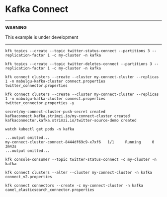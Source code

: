 # Kafka Connect

---
**WARNING**

This example is under development

---

<!---

Strimzi Operator and a cluster called `my-cluster` should be ready to use.

Prereqs: a namespace named `kafka` and a kafka cluster called `my-cluster`

elasticsearch installed in the namespace

create a repo called `demo-connect-cluster` in a docker repository, Int this example we are going to use `quay.io/systemcraftsman/demo-connect-cluster`
-->

<!--- 
Show them the connector configs here, then create needed the topics
-->

```shell
kfk topics --create --topic twitter-status-connect --partitions 3 --replication-factor 1 -c my-cluster -n kafka
```

```shell
kfk topics --create --topic twitter-deletes-connect --partitions 3 --replication-factor 1 -c my-cluster -n kafka
```


<!--- 
Dont run this, just show them how it works. run the next
-->
```shell
kfk connect clusters --create --cluster my-connect-cluster --replicas 1 -n mabulgu-kafka-cluster connect.properties twitter_connector.properties
```


```shell
kfk connect clusters --create --cluster my-connect-cluster --replicas 1 -n mabulgu-kafka-cluster connect.properties twitter_connector.properties -y
```

```
secret/my-connect-cluster-push-secret created
kafkaconnect.kafka.strimzi.io/my-connect-cluster created
kafkaconnector.kafka.strimzi.io/twitter-source-demo created
```


```shell
watch kubectl get pods -n kafka
```

```
...output omitted...
my-connect-cluster-connect-8444df69c9-x7xf6   1/1     Running     0          3m43s
...output omitted...
```

<!--- 
Show them the tweet stream by consuming the twitter-status-connect topic
-->
```shell
kfk console-consumer --topic twitter-status-connect -c my-cluster -n kafka
```


<!--- 
Alter the connect cluster to add another connector resource. this will be camel elasticsearch connector
-->
```shell
kfk connect clusters --alter --cluster my-connect-cluster -n kafka connect_v2.properties
```

<!--- 
Add another connector with kfk connect connector
-->
```shell
kfk connect connectors --create -c my-connect-cluster -n kafka camel_elasticsearch_connector.properties
```

<!--- 
Open elasticsearch and show them some newly indexed tweets
-->
